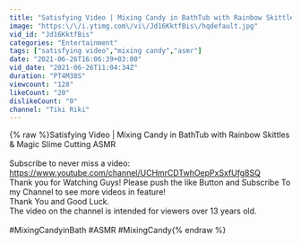 ```yaml
---
title: "Satisfying Video | Mixing Candy in BathTub with Rainbow Skittles & Magic Slime Cutting ASMR"
image: "https:\/\/i.ytimg.com\/vi\/Jd16KktfBis\/hqdefault.jpg"
vid_id: "Jd16KktfBis"
categories: "Entertainment"
tags: ["satisfying video","mixing candy","asmr"]
date: "2021-06-26T16:06:39+03:00"
vid_date: "2021-06-26T11:04:34Z"
duration: "PT4M38S"
viewcount: "128"
likeCount: "20"
dislikeCount: "0"
channel: "Tiki Riki"
---
```

{% raw %}Satisfying Video | Mixing Candy in BathTub with Rainbow Skittles &amp; Magic Slime Cutting ASMR<br /><br />Subscribe to never miss a video: <a rel="nofollow" target="blank" href="https://www.youtube.com/channel/UCHmrCDTwhOepPxSxfUfg8SQ">https://www.youtube.com/channel/UCHmrCDTwhOepPxSxfUfg8SQ</a><br />Thank you for Watching Guys! Please push the like Button and Subscribe To my Channel to see more videos in feature!<br />Thank You and Good Luck.<br />The video on the channel is intended for viewers over 13 years old.<br /><br />#MixingCandyinBath​ #ASMR​ #MixingCandy{% endraw %}
